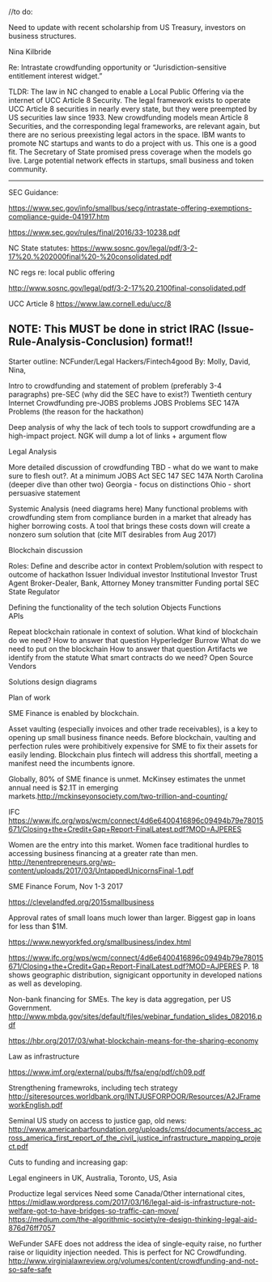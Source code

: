 //to do: 

Need to update with recent scholarship from US Treasury, investors on business structures.


Nina Kilbride

Re: Intrastate crowdfunding opportunity or
“Jurisdiction-sensitive entitlement interest widget.” 

TLDR: The law in NC changed to enable a Local Public Offering via the internet of UCC Article 8 Security. The legal framework exists to operate UCC Article 8 securities in nearly every state, but they were preempted by US securities law since 1933. New crowdfunding models mean Article 8 Securities, and the corresponding legal frameworks, are relevant again, but there are no serious preexisting legal actors in the space. IBM wants to promote NC startups and wants to do a project with us. This one is a good fit. The Secretary of State promised press coverage when the models go live.  Large potential network effects in startups, small business and token community.

_____________________
SEC Guidance: 


https://www.sec.gov/info/smallbus/secg/intrastate-offering-exemptions-compliance-guide-041917.htm 

https://www.sec.gov/rules/final/2016/33-10238.pdf 


NC State statutes:  https://www.sosnc.gov/legal/pdf/3-2-17%20.%202000final%20-%20consolidated.pdf 

NC regs re: local public offering

http://www.sosnc.gov/legal/pdf/3-2-17%20.2100final-consolidated.pdf 

UCC Article 8 https://www.law.cornell.edu/ucc/8 




## NOTE: This MUST be done in strict IRAC (Issue-Rule-Analysis-Conclusion) format!!

Starter outline: 
NCFunder/Legal Hackers/Fintech4good
By: Molly, David, Nina, 

Intro to crowdfunding and statement of problem (preferably 3-4 paragraphs)
	pre-SEC (why did the SEC have to exist?)
	Twentieth century
	Internet Crowdfunding
		pre-JOBS
			problems
		JOBS
			Problems
		SEC 147A
			Problems (the reason for the hackathon)

Deep analysis of why the lack of tech tools to support crowdfunding are a high-impact project. NGK will dump a lot of links + argument flow

Legal Analysis

More detailed discussion of crowdfunding TBD - what do we want to make sure to flesh out?. At a minimum
		JOBS Act
		SEC 147
		SEC 147A
			North Carolina (deeper dive than other two)
Georgia - focus on distinctions
Ohio - short persuasive statement 


Systemic Analysis (need diagrams here)
Many functional problems with crowdfunding stem from compliance burden in a market that already has higher borrowing costs. A tool that brings these costs down will create a nonzero sum solution that (cite MIT desirables from Aug 2017)

Blockchain discussion

Roles: 
Define and describe actor in context
Problem/solution with respect to outcome of hackathon
Issuer
Individual investor
Institutional Investor
Trust Agent Broker-Dealer, Bank, Attorney
Money transmitter 
Funding portal
SEC
State Regulator


Defining the functionality of the tech solution
		Objects
		Functions	
		APIs

Repeat blockchain rationale in context of solution.
	What kind of blockchain do we need? 
		How to answer that question
		Hyperledger Burrow
	What do we need to put on the blockchain
		How to answer that question
		Artifacts we identify from the statute
	What smart contracts do we need?
		Open Source
		Vendors

Solutions design diagrams 

Plan of work


SME Finance is enabled by blockchain.

Asset vaulting (especially invoices and other trade receivables), is a key to opening up small business finance needs. Before blockchain, vaulting and perfection rules were prohibitively expensive for SME to fix their assets for easily lending. Blockchain plus fintech will address this shortfall, meeting a manifest need the incumbents ignore. 

Globally, 80% of SME finance is unmet. McKinsey estimates the unmet annual need is $2.1T in emerging markets.http://mckinseyonsociety.com/two-trillion-and-counting/ 

IFC https://www.ifc.org/wps/wcm/connect/4d6e6400416896c09494b79e78015671/Closing+the+Credit+Gap+Report-FinalLatest.pdf?MOD=AJPERES 

Women are the entry into this market. Women face traditional hurdles to accessing business financing at a greater rate than men.  
http://tenentrepreneurs.org/wp-content/uploads/2017/03/UntappedUnicornsFinal-1.pdf

SME Finance Forum, Nov 1-3 2017 

https://clevelandfed.org/2015smallbusiness  

Approval rates of small loans much lower than larger.  Biggest gap in loans for less than $1M.  

https://www.newyorkfed.org/smallbusiness/index.html 

https://www.ifc.org/wps/wcm/connect/4d6e6400416896c09494b79e78015671/Closing+the+Credit+Gap+Report-FinalLatest.pdf?MOD=AJPERES P. 18 shows geographic distribution, signigicant opportunity in developed nations as well as developing. 

Non-bank financing for SMEs. The key is data aggregation, per US Government. http://www.mbda.gov/sites/default/files/webinar_fundation_slides_082016.pdf 


https://hbr.org/2017/03/what-blockchain-means-for-the-sharing-economy 

Law as infrastructure 

https://www.imf.org/external/pubs/ft/fsa/eng/pdf/ch09.pdf 

Strengthening framewroks, including tech strategy http://siteresources.worldbank.org/INTJUSFORPOOR/Resources/A2JFrameworkEnglish.pdf 


Seminal US study on access to justice gap, old news: http://www.americanbarfoundation.org/uploads/cms/documents/access_across_america_first_report_of_the_civil_justice_infrastructure_mapping_project.pdf 

Cuts to funding and increasing gap: 
 
Legal engineers in UK, Australia, Toronto, US, Asia 
 
Productize legal services 
Need some Canada/Other international cites, 
https://midlaw.wordpress.com/2017/03/16/legal-aid-is-infrastructure-not-welfare-got-to-have-bridges-so-traffic-can-move/ 
https://medium.com/the-algorithmic-society/re-design-thinking-legal-aid-876d76ff7057 


WeFunder SAFE does not address the idea of single-equity raise, no further raise or liquidity injection needed. This is perfect for NC Crowdfunding. http://www.virginialawreview.org/volumes/content/crowdfunding-and-not-so-safe-safe 
